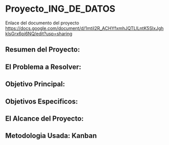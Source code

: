 # Proyecto_ING_DE_DATOS

Enlace del documento del proyecto https://docs.google.com/document/d/1mtil2R_ACHYfxmhJQTLlLntK5SlxJghklsGrx6pi6NQ/edit?usp=sharing

## Resumen del Proyecto:

## El Problema a Resolver:

## Objetivo Principal:

## Objetivos Especificos:

## El Alcance del Proyecto:

## Metodologia Usada: Kanban
